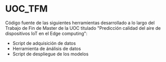 # UOC_TFM

Código fuente de las siguientes herramientas desarrollado a lo largo del Trabajo de Fin de Master de la UOC titulado "Predicción calidad del aire de dispositivos IoT en el
Edge computing":

- Script de adquisición de datos
- Herramienta de ánálisis de datos
- Script de despliegue de los modelos

